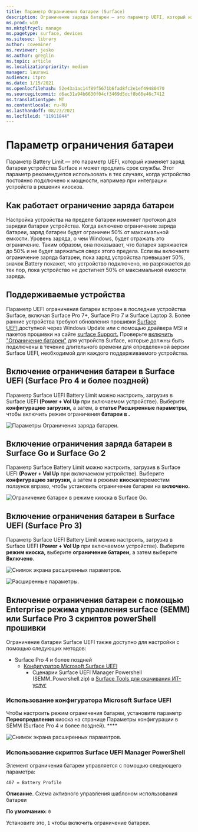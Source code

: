 ```yaml
---
title: Параметр Ограничения батареи (Surface)
description: Ограничение заряда батареи — это параметр UEFI, который изменяет заряд батареи устройства Surface и может продлить его долговечность.
ms.prod: w10
ms.mktglfcycl: manage
ms.pagetype: surface, devices
ms.sitesec: library
author: coveminer
ms.reviewer: jesko
ms.author: greglin
ms.topic: article
ms.localizationpriority: medium
manager: laurawi
audience: itpro
ms.date: 1/15/2021
ms.openlocfilehash: 52e43a1ac14f89f5671b6fad8fc2e1ef49480470
ms.sourcegitcommit: d6ac31a94b6630f04cf3469d5dcf8b66e46c7412
ms.translationtype: MT
ms.contentlocale: ru-RU
ms.lasthandoff: 08/23/2021
ms.locfileid: "11911844"
---
```

# <a name="battery-limit-setting"></a>Параметр ограничения батареи

Параметр Battery Limit — это параметр UEFI, который изменяет заряд батареи устройства Surface и может продлить срок службы. Этот параметр рекомендуется использовать в тех случаях, когда устройство постоянно подключено к мощности, например при интеграции устройств в решения киосков.  

## <a name="how-battery-limit-works"></a>Как работает ограничение заряда батареи

Настройка устройства на пределе батареи изменяет протокол для зарядки батареи устройства. Когда включено ограничение заряда батареи, заряд батареи будет ограничен 50% от максимальной емкости. Уровень заряда, о чем Windows, будет отражать это ограничение. Таким образом, она показывает, что батарея заряжается до 50% и не будет заряжаться сверх этого предела. Если вы включаете ограничение заряда батареи, пока заряд устройства превышает 50%, значок Battery покажет, что устройство подключено, но разряжается до тех пор, пока устройство не достигнет 50% от максимальной емкости заряда.  

## <a name="supported-devices"></a>Поддерживаемые устройства

Параметр UEFI ограничения батареи встроен в последние устройства Surface, включая Surface Pro 7+, Surface Pro 7 и Surface Laptop 3. Более ранние устройства требуют обновления прошивки [Surface UEFI,](manage-surface-driver-and-firmware-updates.md)доступной через Windows Update или с помощью драйвера MSI и пакетов прошивки на сайте [surface Support.](https://support.microsoft.com/help/4023482/surface-download-drivers-and-firmware-for-surface) Проверьте [включить "Ограничение батареи"](https://support.microsoft.com/help/4464941) для устройств Surface, которые должны быть подключены в течение длительного времени для определенной версии Surface UEFI, необходимой для каждого поддерживаемого устройства.

## <a name="enabling-battery-limit-in-surface-uefi-surface-pro-4-and-later"></a>Включение ограничения батареи в Surface UEFI (Surface Pro 4 и более поздней)

Параметр Surface UEFI Battery Limit можно настроить, загрузив в Surface UEFI **(Power + Vol Up** при включаемом устройстве). Выберите **конфигурацию загрузки,** а затем, в **статье Расширенные параметры**, чтобы включить режим ограничения **батареи** **в .**  

![Параметры Ограничения заряда батареи.](images/enable-bl.png)

## <a name="enabling-battery-limit-on-surface-go-and-surface-go-2"></a>Включение ограничения заряда батареи в Surface Go и Surface Go 2

Параметр Surface Battery Limit можно настроить, загрузив в Surface UEFI **(Power + Vol Up** при включаемом устройстве). Выберите **конфигурацию загрузки,** а затем в режиме **киоска**переместим ползунок вправо, чтобы установить ограничение батареи на **включено.**  

![Ограничение батареи в режиме киоска в Surface Go.](images/go-batterylimit.png)

## <a name="enabling-battery-limit-in-surface-uefi-surface-pro-3"></a>Включение ограничения батареи в Surface UEFI (Surface Pro 3)

Параметр Surface UEFI Battery Limit можно настроить, загрузив в Surface UEFI **(Power + Vol Up** при включаемом устройстве). Выберите **режим киоска,** выберите **ограничение батареи,** а затем выберите **Включено**.

![Снимок экрана расширенных параметров.](images/enable-bl-sp3.png)

![Расширенные параметры.](images/enable-bl-sp3-2.png)

## <a name="enabling-battery-limit-using-surface-enterprise-management-mode-semm-or-surface-pro-3-firmware-powershell-scripts"></a>Включение ограничения батареи с помощью Enterprise режима управления surface (SEMM) или Surface Pro 3 скриптов powerShell прошивки

Ограничение батареи Surface UEFI также доступно для настройки с помощью следующих методов:

- Surface Pro 4 и более поздней
  - [Конфигуратор Microsoft Surface UEFI](surface-enterprise-management-mode.md)  
    - Сценарии Surface UEFI Manager Powershell (SEMM_Powershell.zip) в [Surface Tools для скачивания ИТ-услуг](https://www.microsoft.com/download/details.aspx?id=46703)

### <a name="using-microsoft-surface-uefi-configurator"></a>Использование конфигуратора Microsoft Surface UEFI

Чтобы настроить режим ограничения батареи, установите параметр **Переопределения** киоска на странице Параметры конфигурации в SEMM (Surface Pro 4 и более поздней). ****

![Снимок экрана расширенных параметров.](images/semm-bl.png)

### <a name="using-surface-uefi-manager-powershell-scripts"></a>Использование скриптов Surface UEFI Manager PowerShell

Элемент ограничения батареи управляется с помощью следующего параметра:  

`407 = Battery Profile`

**Описание.** Схема активного управления шаблоном использования батареи

**По умолчанию:**  `0`

Установите это, `1` чтобы включить ограничение батареи.
